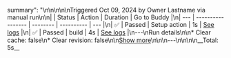 summary": "\n\n\n\n\nTriggered Oct 09, 2024 by Owner Lastname via manual run\n\n|  | Status | Action | Duration | Go to Buddy |\n| --- | ----------------- | -------- | ---------- | --- |\n| ✅ | Passed | Setup action |  1s       |   [See logs](https://app.dev.io/ttests/cxkyylcgdw/pipelines/pipeline/65368/execution/670641ed28db70310e4f63f2?actionExecutionId=PREPARE_ENVIRONMENT)  |\n| ✅ | Passed | build |  4s       |   [See logs](https://app.dev.io/ttests/cxkyylcgdw/pipelines/pipeline/65368/execution/670641ed28db70310e4f63f2?actionExecutionId=670641ed28db70310e4f63f6)  |\n---\nRun details\n\n* Clear cache: false\n* Clear revision: false\n\n[Show more](https://app.dev.io/ttests/cxkyylcgdw/pipelines/pipeline/65368/execution/670641ed28db70310e4f63f2/summary)\n\n\n---\n\n\n\n__Total: 5s__

